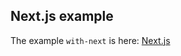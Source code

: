 ## Next.js example

The example `with-next` is here: [Next.js](https://github.com/vercel/next.js/tree/canary/examples/with-yoga)
